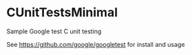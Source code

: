 # CUnitTestsMinimal
Sample Google test C unit testing

See https://github.com/google/googletest for install and usage
